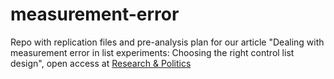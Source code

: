# measurement-error

Repo with replication files and pre-analysis plan for our article "Dealing with measurement error in list experiments: Choosing the right control list design", open access at [Research & Politics](https://journals.sagepub.com/doi/full/10.1177/20531680211013154)